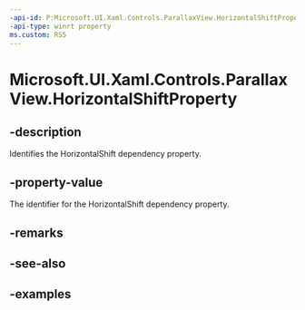 ```yaml
---
-api-id: P:Microsoft.UI.Xaml.Controls.ParallaxView.HorizontalShiftProperty
-api-type: winrt property
ms.custom: RS5
---
```

<!-- Property syntax.
public DependencyProperty HorizontalShiftProperty { get; }
-->

# Microsoft.UI.Xaml.Controls.ParallaxView.HorizontalShiftProperty


## -description

Identifies the HorizontalShift dependency property.


## -property-value

The identifier for the HorizontalShift dependency property.


## -remarks


## -see-also


## -examples


